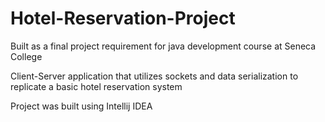 # Hotel-Reservation-Project
Built as a final project requirement for java development course at Seneca College

Client-Server application that utilizes sockets and data serialization to replicate a basic hotel reservation system

Project was built using Intellij IDEA
